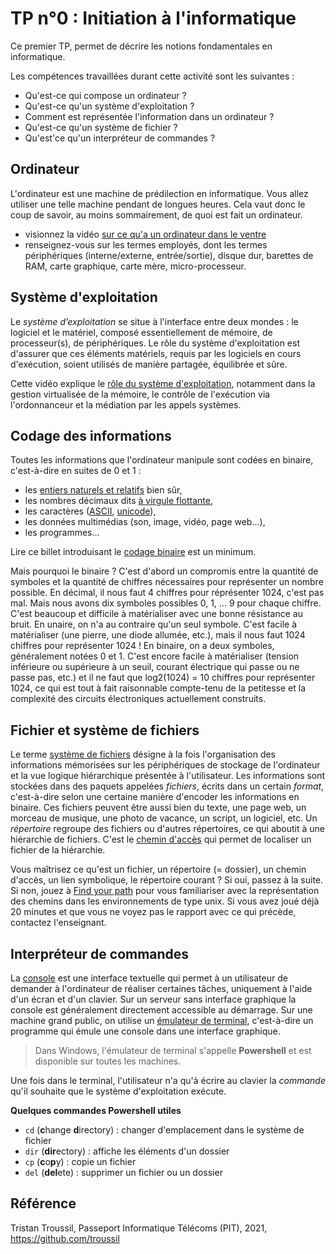 # TP n°0 : Initiation à l'informatique

Ce premier TP, permet de décrire les notions fondamentales en informatique.

Les compétences travaillées durant cette activité sont les suivantes :

- Qu'est-ce qui compose un ordinateur ?
- Qu'est-ce qu'un système d'exploitation ?
- Comment est représentée l'information dans un ordinateur ?
- Qu'est-ce qu'un système de fichier ?
- Qu'est'ce qu'un interpréteur de commandes ?

## Ordinateur

L'ordinateur est une machine de prédilection en informatique. Vous allez utiliser une telle machine pendant de longues heures. Cela vaut donc le coup de savoir, au moins sommairement, de quoi est fait un ordinateur.

- visionnez la vidéo [sur ce qu'a un ordinateur dans le ventre](https://www.lemonde.fr/blog/binaire/2017/05/31/podcast-le-ventre-de-mon-ordi/)
- renseignez-vous sur les termes employés, dont les termes périphériques (interne/externe, entrée/sortie), disque dur, barettes de RAM, carte graphique, carte mère, micro-processeur.

## Système d'exploitation

Le _système d’exploitation_ se situe à l'interface entre deux mondes : le logiciel et le matériel, composé essentiellement de mémoire, de processeur(s), de périphériques. Le rôle du système d'exploitation est d'assurer que ces éléments matériels, requis par les logiciels en cours d'exécution, soient utilisés de manière partagée, équilibrée et sûre.

Cette vidéo explique le [rôle du système d'exploitation](https://www.lemonde.fr/blog/binaire/2017/06/14/podcast-systeme-dexploitation/), notamment dans la gestion virtualisée de la mémoire, le contrôle de l'exécution via l'ordonnanceur et la médiation par les appels systèmes.

## Codage des informations

Toutes les informations que l'ordinateur manipule sont codées en binaire, c'est-à-dire en suites de 0 et 1 :

- les [entiers naturels et relatifs](https://fr.wikipedia.org/wiki/Syst%C3%A8me_binaire) bien sûr,
- les nombres décimaux dits [à virgule flottante](https://fr.wikipedia.org/wiki/Virgule_flottante),
- les caractères ([ASCII](https://fr.wikipedia.org/wiki/American_Standard_Code_for_Information_Interchange#Description), [unicode](https://fr.wikipedia.org/wiki/Unicode)),
- les données multimédias (son, image, vidéo, page web...),
- les programmes...

Lire ce billet introduisant le [codage binaire](https://interstices.info/nom-de-code-binaire/) est un minimum.

Mais pourquoi le binaire ? C'est d'abord un compromis entre la quantité de symboles et la quantité de chiffres nécessaires pour représenter un nombre possible. En décimal, il nous faut 4 chiffres pour réprésenter 1024, c'est pas mal. Mais nous avons dix symboles possibles 0, 1, ... 9 pour chaque chiffre. C'est beaucoup et difficile à matérialiser avec une bonne résistance au bruit. En unaire, on n'a au contraire qu'un seul symbole. C'est facile à matérialiser (une pierre, une diode allumée, etc.), mais il nous faut 1024 chiffres pour représenter 1024 ! En binaire, on a deux symboles, généralement notées 0 et 1. C'est encore facile à matérialiser (tension inférieure ou supérieure à un seuil, courant électrique qui passe ou ne passe pas, etc.) et il ne faut que log2(1024) = 10 chiffres pour représenter 1024, ce qui est tout à fait raisonnable compte-tenu de la petitesse et la complexité des circuits électroniques actuellement construits.

## Fichier et système de fichiers

Le terme [système de fichiers](https://fr.wikipedia.org/wiki/Syst%C3%A8me_de_fichiers) désigne à la fois l'organisation des informations mémorisées sur les périphériques de stockage de l'ordinateur et la vue logique hiérarchique présentée à l'utilisateur. Les informations sont stockées dans des paquets appelées _fichiers_, écrits dans un certain _format_, c'est-à-dire selon une certaine manière d'encoder les informations en binaire. Ces fichiers peuvent être aussi bien du texte, une page web, un morceau de musique, une photo de vacance, un script, un logiciel, etc. Un _répertoire_ regroupe des fichiers ou d'autres répertoires, ce qui aboutit à une hiérarchie de fichiers. C'est le [chemin d'accès](<https://en.wikipedia.org/wiki/Path_(computing)>) qui permet de localiser un fichier de la hiérarchie.

Vous maîtrisez ce qu'est un fichier, un répertoire (= dossier), un chemin d'accès, un lien symbolique, le répertoire courant ? Si oui, passez à la suite.
Si non, jouez à [Find your path](http://demo710.univ-lyon1.fr/FYP/) pour vous familiariser avec la représentation des chemins dans les environnements de type unix. Si vous avez joué déjà 20 minutes et que vous ne voyez pas le rapport avec ce qui précède, contactez l'enseignant.

## Interpréteur de commandes

La [console](https://doc.ubuntu-fr.org/console) est une interface textuelle qui permet à un utilisateur de demander à l'ordinateur de réaliser certaines tâches, uniquement à l'aide d'un écran et d'un clavier. Sur un serveur sans interface graphique la console est généralement directement accessible au démarrage. Sur une machine grand public, on utilise un [émulateur de terminal](https://doc.ubuntu-fr.org/terminal), c'est-à-dire un programme qui émule une console dans une interface graphique.

> Dans Windows, l'émulateur de terminal s'appelle **Powershell** et est disponible sur toutes les machines.

Une fois dans le terminal, l'utilisateur n'a qu'à écrire au clavier la _commande_ qu'il souhaite que le système d'exploitation exécute.

**Quelques commandes Powershell utiles**

- `cd` (**c**hange **d**irectory) : changer d'emplacement dans le système de fichier
- `dir` (**dir**ectory) : affiche les éléments d'un dossier
- `cp` (**c**o**p**y) : copie un fichier
- `del` (**del**ete) : supprimer un fichier ou un dossier

## Référence

Tristan Troussil, Passeport Informatique Télécoms (PIT), 2021, https://github.com/troussil

